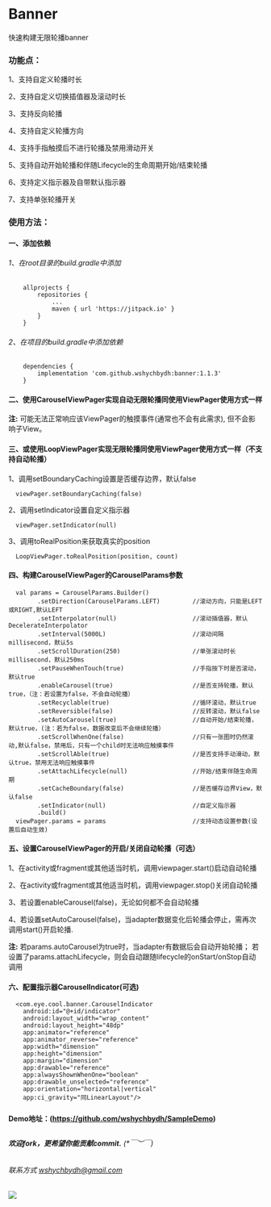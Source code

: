 # Banner
快速构建无限轮播banner

### 功能点：

1、支持自定义轮播时长

2、支持自定义切换插值器及滚动时长

3、支持反向轮播

4、支持自定义轮播方向

4、支持手指触摸后不进行轮播及禁用滑动开关

5、支持自动开始轮播和伴随Lifecycle的生命周期开始/结束轮播

6、支持定义指示器及自带默认指示器

7、支持单张轮播开关

### 使用方法：

#### 一、添加依赖
###### 1、在root目录的build.gradle中添加
```
    allprojects {
        repositories {
            ...
            maven { url 'https://jitpack.io' }
        }
    }
```
###### 2、在项目的build.gradle中添加依赖
```
    dependencies {
        implementation 'com.github.wshychbydh:banner:1.1.3'
    }
```

#### 二、使用CarouselViewPager实现自动无限轮播同使用ViewPager使用方式一样

**注:** 可能无法正常响应该ViewPager的触摸事件(通常也不会有此需求), 但不会影响子View。

#### 三、或使用LoopViewPager实现无限轮播同使用ViewPager使用方式一样（不支持自动轮播）

1、调用setBoundaryCaching设置是否缓存边界，默认false
```
  viewPager.setBoundaryCaching(false)
```
2、调用setIndicator设置自定义指示器
```
  viewPager.setIndicator(null)
```
3、调用toRealPosition来获取真实的position
```
  LoopViewPager.toRealPosition(position, count)
```

#### 四、构建CarouselViewPager的CarouselParams参数

```
  val params = CarouselParams.Builder()
        .setDirection(CarouselParams.LEFT)         //滚动方向，只能是LEFT或RIGHT,默认LEFT
        .setInterpolator(null)                     //滚动插值器，默认DecelerateInterpolator
        .setInterval(5000L)                        //滚动间隔millisecond，默认5s
        .setScrollDuration(250)                    //单张滚动时长millisecond，默认250ms
        .setPauseWhenTouch(true)                   //手指按下时是否滚动，默认true
        .enableCarousel(true)                      //是否支持轮播，默认true，（注：若设置为false，不会自动轮播）
        .setRecyclable(true)                       //循环滚动，默认true
        .setReversible(false)                      //反转滚动，默认false
        .setAutoCarousel(true)                     //自动开始/结束轮播，默认true，(注：若为false，数据改变后不会继续轮播）
        .setScrollWhenOne(false)                   //只有一张图时仍然滚动,默认false，禁用后，只有一个child时无法响应触摸事件
        .setScrollAble(true)                       //是否支持手动滑动，默认true，禁用无法响应触摸事件
        .setAttachLifecycle(null)                  //开始/结束伴随生命周期
        .setCacheBoundary(false)                   //是否缓存边界View，默认false
        .setIndicator(null)                        //自定义指示器
        .build()
  viewPager.params = params                        //支持动态设置参数(设置后自动生效)
```

#### 五、设置CarouselViewPager的开启/关闭自动轮播（可选）

1、在activity或fragment或其他适当时机，调用viewpager.start()启动自动轮播

2、在activity或fragment或其他适当时机，调用viewpager.stop()关闭自动轮播

3、若设置enableCarousel(false)，无论如何都不会自动轮播

4、若设置setAutoCarousel(false)，当adapter数据变化后轮播会停止，需再次调用start()开启轮播.

**注:** 若params.autoCarousel为true时，当adapter有数据后会自动开始轮播；
 若设置了params.attachLifecycle，则会自动跟随lifecycle的onStart/onStop自动调用


#### 六、配置指示器CarouselIndicator(可选)
```
  <com.eye.cool.banner.CarouselIndicator
    android:id="@+id/indicator"
    android:layout_width="wrap_content"
    android:layout_height="48dp"
    app:animator="reference"
    app:animator_reverse="reference"
    app:width="dimension"
    app:height="dimension"
    app:margin="dimension"
    app:drawable="reference"
    app:alwaysShownWhenOne="boolean"
    app:drawable_unselected="reference"
    app:orientation="horizontal|vertical"
    app:ci_gravity="同LinearLayout"/>
```

#####   
 
**Demo地址：(https://github.com/wshychbydh/SampleDemo)**    
    
##

###### **欢迎fork，更希望你能贡献commit.** (*￣︶￣)    

###### 联系方式 wshychbydh@gmail.com

[![](https://jitpack.io/v/wshychbydh/banner.svg)](https://jitpack.io/#wshychbydh/banner)
